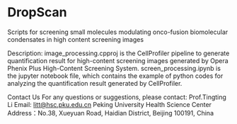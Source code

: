 # DropScan
Scripts for screening small molecules modulating onco-fusion biomolecular condensates in high content screening images


Description:
image_processing.cpproj is the CellProfiler pipeline to generate quantification result for high-content screening images generated by Opera Phenix Plus High-Content Screening System.
screen_processing.ipynb is the jupyter notebook file, which contains the example of python codes for analyzing the quantification result generated by CellProfiler.


Contact Us
For any questions or suggestions, please contact:
Prof.Tingting Li
Email: litt@hsc.pku.edu.cn
Peking University Health Science Center
Address：No.38, Xueyuan Road, Haidian District, Beijing 100191, China
